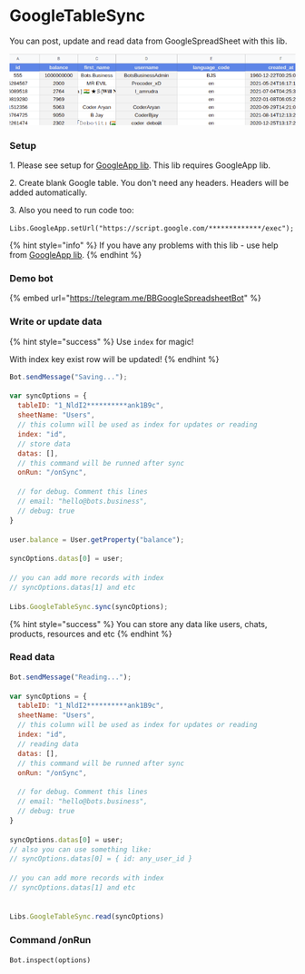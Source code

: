 # GoogleTableSync

You can post, update and read data from GoogleSpreadSheet with this lib.

![](<../.gitbook/assets/image (95).png>)

### Setup

1\. Please see setup for [GoogleApp lib](googleapp.md). This lib requires GoogleApp lib.

2\. Create blank Google table. You don't need any headers. Headers will be added automatically.

3\. Also you need to run code too:

`Libs.GoogleApp.setUrl("https://script.google.com/*************/exec");`

{% hint style="info" %}
If you have any problems with this lib - use help from [GoogleApp lib](googleapp.md).
{% endhint %}

### Demo bot

{% embed url="https://telegram.me/BBGoogleSpreadsheetBot" %}

### Write or update data

{% hint style="success" %}
Use `index` for magic!

With index key exist row will be updated!
{% endhint %}

```javascript
Bot.sendMessage("Saving...");

var syncOptions = {
  tableID: "1_NldI2**********ank1B9c",
  sheetName: "Users",
  // this column will be used as index for updates or reading
  index: "id",
  // store data
  datas: [],
  // this command will be runned after sync
  onRun: "/onSync",

  // for debug. Comment this lines
  // email: "hello@bots.business",
  // debug: true
}

user.balance = User.getProperty("balance");

syncOptions.datas[0] = user;

// you can add more records with index 
// syncOptions.datas[1] and etc 

Libs.GoogleTableSync.sync(syncOptions);
```

{% hint style="success" %}
You can store any data like users, chats, products, resources and etc
{% endhint %}

### Read data

```javascript
Bot.sendMessage("Reading...");

var syncOptions = {
  tableID: "1_NldI2**********ank1B9c",
  sheetName: "Users",
  // this column will be used as index for updates or reading
  index: "id",
  // reading data
  datas: [],
  // this command will be runned after sync
  onRun: "/onSync",

  // for debug. Comment this lines
  // email: "hello@bots.business",
  // debug: true
}

syncOptions.datas[0] = user;
// also you can use something like:
// syncOptions.datas[0] = { id: any_user_id }

// you can add more records with index 
// syncOptions.datas[1] and etc 


Libs.GoogleTableSync.read(syncOptions)
```



### Command /onRun

`Bot.inspect(options)`
